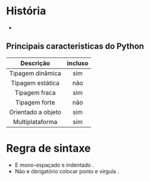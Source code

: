 # História 

-

## Principais caracteristicas do Python

| Descrição | incluso |
| :--: | :--:| 
| Tipagem dinâmica | sim | 
| Tipagem estática | não |
| Tipagem fraca | sim | 
| Tipagem forte | não |
| Orientado a objeto |sim|
| Multiplataforma | sim| 

# Regra de sintaxe

* E mono-espaçado e indentado .
* Não e óbrigatório colocar ponto e vírgula .

